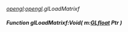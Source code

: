 _[opengl](../../modules/opengl/opengl-module.md):[opengl](../../modules/opengl/opengl-module.md).glLoadMatrixf_
##### Function glLoadMatrixf:Void( m:[GLfloat](../../modules/opengl/opengl-glfloat.md) Ptr )

